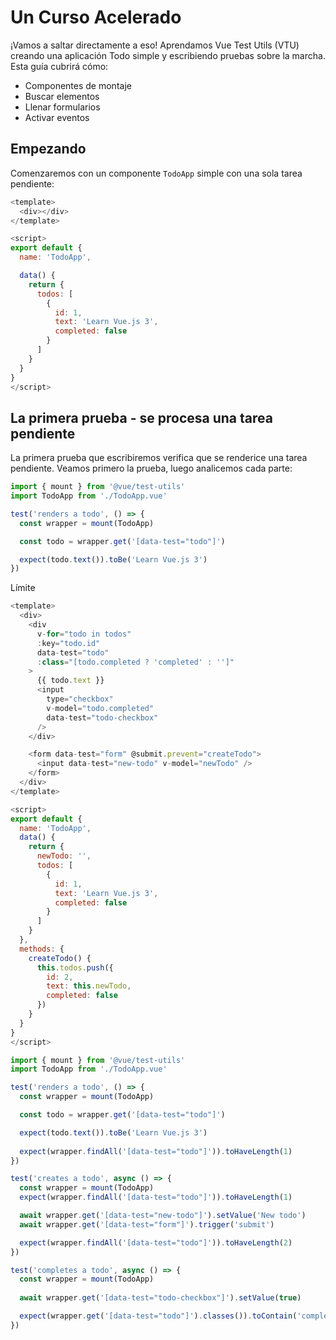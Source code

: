 # Un Curso Acelerado

¡Vamos a saltar directamente a eso! Aprendamos Vue Test Utils (VTU) creando una aplicación Todo simple y escribiendo pruebas sobre la marcha. Esta guía cubrirá cómo:

- Componentes de montaje
- Buscar elementos
- Llenar formularios
- Activar eventos

## Empezando

Comenzaremos con un componente `TodoApp` simple con una sola tarea pendiente:

```js
<template>
  <div></div>
</template>

<script>
export default {
  name: 'TodoApp',

  data() {
    return {
      todos: [
        {
          id: 1,
          text: 'Learn Vue.js 3',
          completed: false
        }
      ]
    }
  }
}
</script>
```
## La primera prueba - se procesa una tarea pendiente

La primera prueba que escribiremos verifica que se renderice una tarea pendiente. Veamos primero la prueba, luego analicemos cada parte:

```js
import { mount } from '@vue/test-utils'
import TodoApp from './TodoApp.vue'

test('renders a todo', () => {
  const wrapper = mount(TodoApp)

  const todo = wrapper.get('[data-test="todo"]')

  expect(todo.text()).toBe('Learn Vue.js 3')
})
```


Límite

```js
<template>
  <div>
    <div
      v-for="todo in todos"
      :key="todo.id"
      data-test="todo"
      :class="[todo.completed ? 'completed' : '']"
    >
      {{ todo.text }}
      <input
        type="checkbox"
        v-model="todo.completed"
        data-test="todo-checkbox"
      />
    </div>

    <form data-test="form" @submit.prevent="createTodo">
      <input data-test="new-todo" v-model="newTodo" />
    </form>
  </div>
</template>

<script>
export default {
  name: 'TodoApp',
  data() {
    return {
      newTodo: '',
      todos: [
        {
          id: 1,
          text: 'Learn Vue.js 3',
          completed: false
        }
      ]
    }
  },
  methods: {
    createTodo() {
      this.todos.push({
        id: 2,
        text: this.newTodo,
        completed: false
      })
    }
  }
}
</script>
```

```js
import { mount } from '@vue/test-utils'
import TodoApp from './TodoApp.vue'

test('renders a todo', () => {
  const wrapper = mount(TodoApp)

  const todo = wrapper.get('[data-test="todo"]')

  expect(todo.text()).toBe('Learn Vue.js 3')
  
  expect(wrapper.findAll('[data-test="todo"]')).toHaveLength(1)
})

test('creates a todo', async () => {
  const wrapper = mount(TodoApp)
  expect(wrapper.findAll('[data-test="todo"]')).toHaveLength(1)

  await wrapper.get('[data-test="new-todo"]').setValue('New todo')
  await wrapper.get('[data-test="form"]').trigger('submit')

  expect(wrapper.findAll('[data-test="todo"]')).toHaveLength(2)
})

test('completes a todo', async () => {
  const wrapper = mount(TodoApp)
  
  await wrapper.get('[data-test="todo-checkbox"]').setValue(true)

  expect(wrapper.get('[data-test="todo"]').classes()).toContain('completed')
})
```
